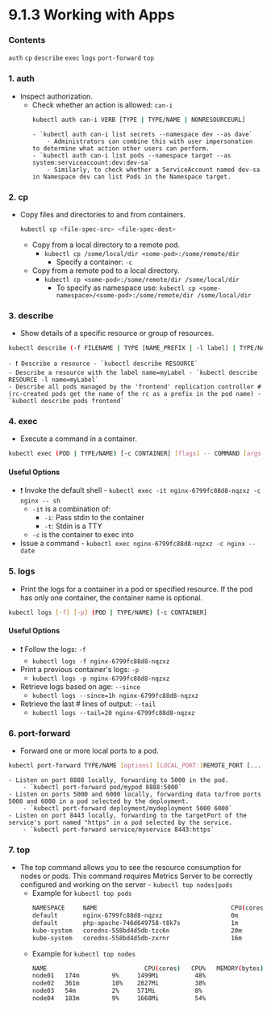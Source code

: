# 9.1.3 Working with Apps

### Contents

`auth` `cp` `describe` `exec` `logs` `port-forward` `top`

### 1. auth

- Inspect authorization.
  - Check whether an action is allowed: `can-i`
    ```bash
    kubectl auth can-i VERB [TYPE | TYPE/NAME | NONRESOURCEURL]
    ```
        - `kubectl auth can-i list secrets --namespace dev --as dave`
            - Administrators can combine this with user impersonation to determine what action other users can perform.
        - `kubectl auth can-i list pods --namespace target --as system:serviceaccount:dev:dev-sa`
            - Similarly, to check whether a ServiceAccount named dev-sa in Namespace dev can list Pods in the Namespace target.

### 2. cp

- Copy files and directories to and from containers.
    ```bash
    kubectl cp <file-spec-src> <file-spec-dest>
    ```
  - Copy from a local directory to a remote pod.
    - `kubectl cp /some/local/dir <some-pod>:/some/remote/dir`
      - Specify a container: `-c`
  - Copy from a remote pod to a local directory.
    - `kubectl cp <some-pod>:/some/remote/dir /some/local/dir`
      - To specify as namespace use: `kubectl cp <some-namespace>/<some-pod>:/some/remote/dir /some/local/dir`

### 3. describe

- Show details of a specific resource or group of resources.
```bash
kubectl describe (-f FILENAME | TYPE [NAME_PREFIX | -l label] | TYPE/NAME)
```
    - ❗️ Describe a resource - `kubectl describe RESOURCE`
    - Describe a resource with the label name=myLabel - `kubectl describe RESOURCE -l name=myLabel`
    - Describe all pods managed by the 'frontend' replication controller # (rc-created pods get the name of the rc as a prefix in the pod name) - `kubectl describe pods frontend`

### 4. exec

- Execute a command in a container.
```bash
kubectl exec (POD | TYPE/NAME) [-c CONTAINER] [flags] -- COMMAND [args...]
```

#### Useful Options

- ❗️ Invoke the default shell - `kubectl exec -it nginx-6799fc88d8-nqzxz -c nginx -- sh`
  - `-it` is a combination of:
    - `-i`: Pass stdin to the container
    - `-t`: Stdin is a TTY
  - `-c` is the container to exec into
- Issue a command - `kubectl exec nginx-6799fc88d8-nqzxz -c nginx -- date`

### 5. logs

- Print the logs for a container in a pod or specified resource. If the pod has only one container, the container name is optional.
```bash
kubectl logs [-f] [-p] (POD | TYPE/NAME) [-c CONTAINER]
```

#### Useful Options

- ❗️ Follow the logs: `-f`
  - `kubectl logs -f nginx-6799fc88d8-nqzxz`
- Print a previous container's logs: `-p`
  - `kubectl logs -p nginx-6799fc88d8-nqzxz`
- Retrieve logs based on age: `--since`
  - `kubectl logs --since=1h nginx-6799fc88d8-nqzxz`
- Retrieve the last # lines of output: `--tail`
  - `kubectl logs --tail=20 nginx-6799fc88d8-nqzxz`

### 6. port-forward

- Forward one or more local ports to a pod.
```bash
kubectl port-forward TYPE/NAME [options] [LOCAL_PORT:]REMOTE_PORT [...[LOCAL_PORT_N:]REMOTE_PORT_N]
```
    - Listen on port 8888 locally, forwarding to 5000 in the pod.
        - `kubectl port-forward pod/mypod 8888:5000`
    - Listen on ports 5000 and 6000 locally, forwarding data to/from ports 5000 and 6000 in a pod selected by the deployment.
        - `kubectl port-forward deployment/mydeployment 5000 6000`
    - Listen on port 8443 locally, forwarding to the targetPort of the service's port named "https" in a pod selected by the service.
        - `kubectl port-forward service/myservice 8443:https`

### 7. top

- The top command allows you to see the resource consumption for nodes or pods. This command requires Metrics Server to be correctly configured and working on the server - `kubectl top nodes|pods`
  - Example for `kubectl top pods`
    ```bash
    NAMESPACE     NAME                                     CPU(cores)   MEMORY(bytes)
    default       nginx-6799fc88d8-nqzxz                   0m           5Mi
    default       php-apache-746d649758-t8k7s              1m           9Mi
    kube-system   coredns-558bd4d5db-tzc6n                 20m          11Mi
    kube-system   coredns-558bd4d5db-zxrnr                 16m          11Mi
    ```
  - Example for `kubectl top nodes`
    ```bash
    NAME                           CPU(cores)   CPU%   MEMORY(bytes)   MEMORY%
    node01   174m         9%     1499Mi          48%
    node02   361m         18%    2827Mi          38%
    node03   54m          2%     571Mi           8%
    node04   183m         9%     1668Mi          54%
    ```
